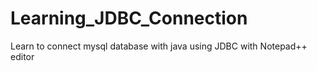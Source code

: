 # Learning_JDBC_Connection
Learn to connect mysql database with java using JDBC with Notepad++ editor
